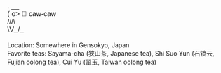 <div style='font: normal normal 12pt/18px Mona,"IPA モナー Pゴシック","IPA mona PGothic","IPA MONAPGOTHIC",IPAMonaPGothic,"MS PGothic AA","ＭＳ Ｐゴシック","MS Pゴシック","MS PGothic","MS Pｺﾞｼｯｸ","ＭＳＰゴシック","MSPゴシック",sans-serif;'>
. __<br>
( o>   🐤	caw-caw<br>
///\<br>
\V_/_<br>
<br>
</div>
Location: Somewhere in Gensokyo, Japan<br>
Favorite teas: Sayama-cha (狭山茶, Japanese tea), Shi Suo Yun (石锁云, Fujian oolong tea), Cui Yu (翠玉, Taiwan oolong tea)<br>
<!---
karasuma/karasuma is a ✨ special ✨ repository because its `README.md` (this file) appears on your GitHub profile.
You can click the Preview link to take a look at your changes.
--->
